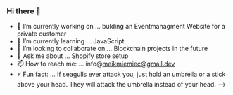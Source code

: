 ### Hi there 👋


- 🔭 I’m currently working on ... bulding an Eventmanagment Website for a private customer  
- 🌱 I’m currently learning ... JavaScript
- 👯 I’m looking to collaborate on ... Blockchain projects in the future
- 💬 Ask me about ... Shopify store setup
- 📫 How to reach me: ... info@meikmiemiec@gmail.dev
- ⚡ Fun fact: ... If seagulls ever attack you, just hold an umbrella or a stick above your head. They will attack the umbrella instead of your head.
-->
